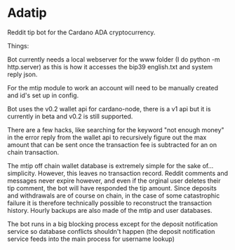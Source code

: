 # Adatip

Reddit tip bot for the Cardano ADA cryptocurrency.

Things:

Bot currently needs a local webserver for the www folder (I do python -m http.server) as this is how it accesses the bip39 english.txt and system reply json.

For the mtip module to work an account will need to be manually created and id's set up in config.

Bot uses the v0.2 wallet api for cardano-node, there is a v1 api but it is currently in beta and v0.2 is still supported.

There are a few hacks, like searching for the keyword "not enough money" in the error reply from the wallet api to recursively figure out the max amount that can be sent once the transaction fee is subtracted for an on chain transaction. 

The mtip off chain wallet database is extremely simple for the sake of... simplicity. However, this leaves no transaction record. Reddit comments and messages never expire however, and even if the orginal user deletes their tip comment, the bot will have responded the tip amount. Since deposits and withdrawals are of course on chain, in the case of some catastrophic failure it is therefore technically possible to reconstruct the transaction history. Hourly backups are also made of the mtip and user databases.

The bot runs in a big blocking process except for the deposit notification service so database conflicts shouldn't happen (the deposit notification service feeds into the main process for username lookup)
